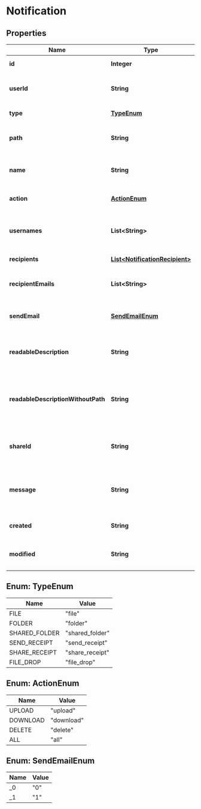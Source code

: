 
# Notification

## Properties
Name | Type | Description | Notes
------------ | ------------- | ------------- | -------------
**id** | **Integer** | ID of the notification. |  [optional]
**userId** | **String** | ID of the user that the notification belongs to. |  [optional]
**type** | [**TypeEnum**](#TypeEnum) | Notification type. |  [optional]
**path** | **String** | Path to the item that the notification is set on. |  [optional]
**name** | **String** | Name of the item that the notification is set on. |  [optional]
**action** | [**ActionEnum**](#ActionEnum) | Action that triggers notification. |  [optional]
**usernames** | **List&lt;String&gt;** | Detail on which users can trigger the notification. |  [optional]
**recipients** | [**List&lt;NotificationRecipient&gt;**](NotificationRecipient.md) | Notification recipients. |  [optional]
**recipientEmails** | **List&lt;String&gt;** | Email addresses of all recipients. |  [optional]
**sendEmail** | [**SendEmailEnum**](#SendEmailEnum) | Send email when the notification is triggered. |  [optional]
**readableDescription** | **String** | Human readable description of the notification. |  [optional]
**readableDescriptionWithoutPath** | **String** | Human readable description of the notification without item path. |  [optional]
**shareId** | **String** | ID of the share that the notification belogns to. |  [optional]
**message** | **String** | Custom message that will be sent to the notification recipients. |  [optional]
**created** | **String** | Timestamp of notifiction creation. |  [optional]
**modified** | **String** | Timestamp of notification modification. |  [optional]


<a name="TypeEnum"></a>
## Enum: TypeEnum
Name | Value
---- | -----
FILE | &quot;file&quot;
FOLDER | &quot;folder&quot;
SHARED_FOLDER | &quot;shared_folder&quot;
SEND_RECEIPT | &quot;send_receipt&quot;
SHARE_RECEIPT | &quot;share_receipt&quot;
FILE_DROP | &quot;file_drop&quot;


<a name="ActionEnum"></a>
## Enum: ActionEnum
Name | Value
---- | -----
UPLOAD | &quot;upload&quot;
DOWNLOAD | &quot;download&quot;
DELETE | &quot;delete&quot;
ALL | &quot;all&quot;


<a name="SendEmailEnum"></a>
## Enum: SendEmailEnum
Name | Value
---- | -----
_0 | &quot;0&quot;
_1 | &quot;1&quot;



